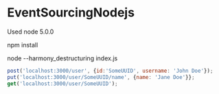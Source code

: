 # EventSourcingNodejs

Used node 5.0.0

npm install 

node --harmony_destructuring index.js

```javascript
post('localhost:3000/user', {id:'SomeUUID', username: 'John Doe'});
put('localhost:3000/user/SomeUUID/name', {name: 'Jane Doe'}};
get('localhost:3000/user/SomeUUID');
```
